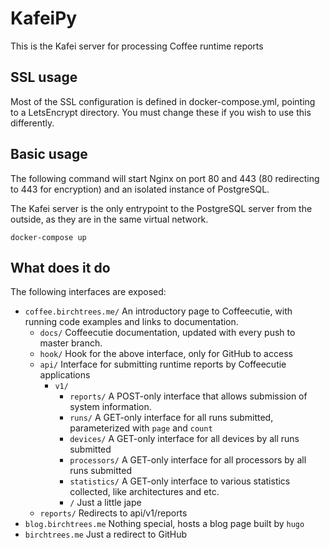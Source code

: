 # KafeiPy

This is the Kafei server for processing Coffee runtime reports

## SSL usage

Most of the SSL configuration is defined in docker-compose.yml, pointing to a LetsEncrypt directory.
You must change these if you wish to use this differently.

## Basic usage

The following command will start Nginx on port 80 and 443 (80 redirecting to 443 for encryption) and an isolated instance of PostgreSQL.

The Kafei server is the only entrypoint to the PostgreSQL server from the outside, as they are in the same virtual network.

    docker-compose up

## What does it do

The following interfaces are exposed:

 - `coffee.birchtrees.me/` An introductory page to Coffeecutie, with running code examples and links to documentation.
   - `docs/`
     Coffeecutie documentation, updated with every push to master branch.
   - `hook/`
     Hook for the above interface, only for GitHub to access
   - `api/`
     Interface for submitting runtime reports by Coffeecutie applications
     - `v1/`
       - `reports/`
         A POST-only interface that allows submission of system information.
       - `runs/`
         A GET-only interface for all runs submitted, parameterized with `page` and `count`
       - `devices/`
         A GET-only interface for all devices by all runs submitted
       - `processors/`
         A GET-only interface for all processors by all runs submitted
       - `statistics/`
         A GET-only interface to various statistics collected, like architectures and etc.
       - `/`
         Just a little jape
   - `reports/`
     Redirects to api/v1/reports
 - `blog.birchtrees.me`
   Nothing special, hosts a blog page built by `hugo`
 - `birchtrees.me`
   Just a redirect to GitHub
